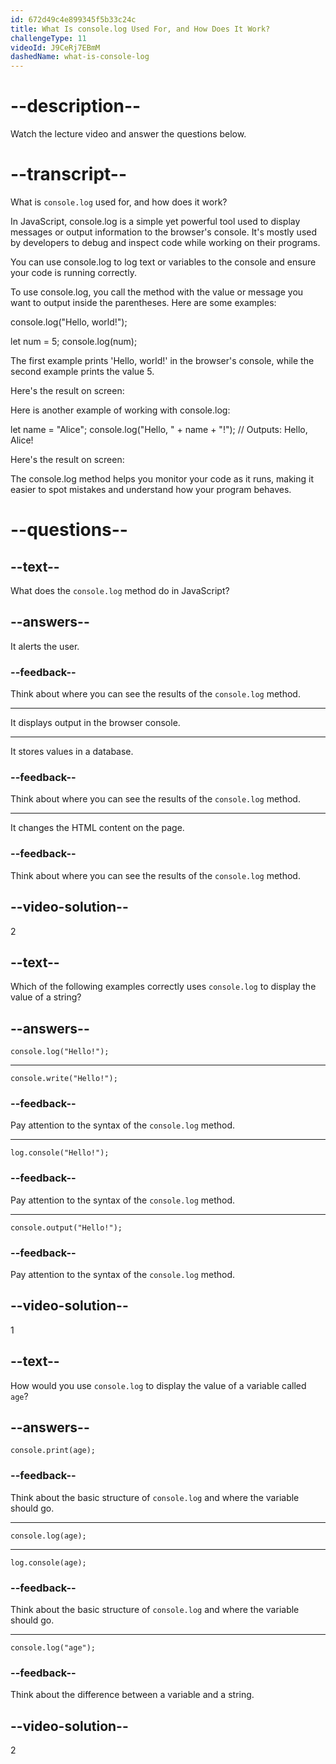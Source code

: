 ```yaml
---
id: 672d49c4e899345f5b33c24c
title: What Is console.log Used For, and How Does It Work?
challengeType: 11
videoId: J9CeRj7EBmM
dashedName: what-is-console-log
---
```


# --description--

Watch the lecture video and answer the questions below.

# --transcript--

What is `console.log` used for, and how does it work?

In JavaScript, console.log is a simple yet powerful tool used to display messages or output information to the browser's console. It's mostly used by developers to debug and inspect code while working on their programs.

You can use console.log to log text or variables to the console and ensure your code is running correctly.

To use console.log, you call the method with the value or message you want to output inside the parentheses. Here are some examples:

console.log("Hello, world!");

let num = 5;
console.log(num);

The first example prints 'Hello, world!' in the browser's console, while the second example prints the value 5.

Here's the result on screen:

Here is another example of working with console.log:

let name = "Alice";
console.log("Hello, " + name + "!"); // Outputs: Hello, Alice!

Here's the result on screen:

The console.log method helps you monitor your code as it runs, making it easier to spot mistakes and understand how your program behaves.

# --questions--

## --text--

What does the `console.log` method do in JavaScript?

## --answers--

It alerts the user.

### --feedback--

Think about where you can see the results of the `console.log` method.

---

It displays output in the browser console.

---

It stores values in a database.

### --feedback--

Think about where you can see the results of the `console.log` method.

---

It changes the HTML content on the page.

### --feedback--

Think about where you can see the results of the `console.log` method.

## --video-solution--

2

## --text--

Which of the following examples correctly uses `console.log` to display the value of a string?

## --answers--

`console.log("Hello!");`

---

`console.write("Hello!");`

### --feedback--

Pay attention to the syntax of the `console.log` method.

---

`log.console("Hello!");`

### --feedback--

Pay attention to the syntax of the `console.log` method.

---

`console.output("Hello!");`

### --feedback--

Pay attention to the syntax of the `console.log` method.

## --video-solution--

1

## --text--

How would you use `console.log` to display the value of a variable called `age`?

## --answers--

`console.print(age);`

### --feedback--

Think about the basic structure of `console.log` and where the variable should go.

---

`console.log(age);`

---

`log.console(age);`

### --feedback--

Think about the basic structure of `console.log` and where the variable should go.

---

`console.log("age");`

### --feedback--

Think about the difference between a variable and a string.

## --video-solution--

2

